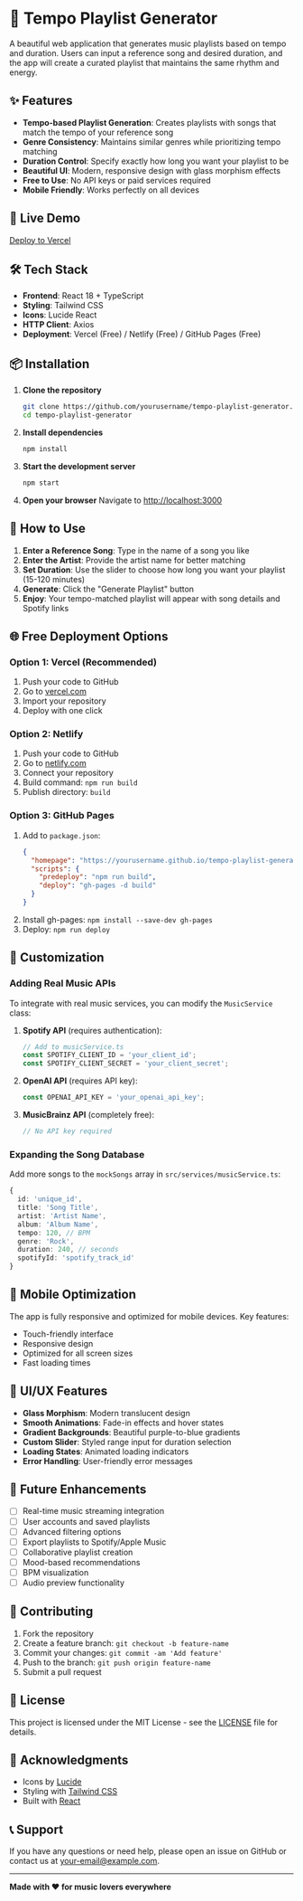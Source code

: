 # 🎵 Tempo Playlist Generator

A beautiful web application that generates music playlists based on tempo and duration. Users can input a reference song and desired duration, and the app will create a curated playlist that maintains the same rhythm and energy.

## ✨ Features

- **Tempo-based Playlist Generation**: Creates playlists with songs that match the tempo of your reference song
- **Genre Consistency**: Maintains similar genres while prioritizing tempo matching
- **Duration Control**: Specify exactly how long you want your playlist to be
- **Beautiful UI**: Modern, responsive design with glass morphism effects
- **Free to Use**: No API keys or paid services required
- **Mobile Friendly**: Works perfectly on all devices

## 🚀 Live Demo

[Deploy to Vercel](https://vercel.com/new/clone?repository-url=https://github.com/yourusername/tempo-playlist-generator)

## 🛠️ Tech Stack

- **Frontend**: React 18 + TypeScript
- **Styling**: Tailwind CSS
- **Icons**: Lucide React
- **HTTP Client**: Axios
- **Deployment**: Vercel (Free) / Netlify (Free) / GitHub Pages (Free)

## 📦 Installation

1. **Clone the repository**
   ```bash
   git clone https://github.com/yourusername/tempo-playlist-generator.git
   cd tempo-playlist-generator
   ```

2. **Install dependencies**
   ```bash
   npm install
   ```

3. **Start the development server**
   ```bash
   npm start
   ```

4. **Open your browser**
   Navigate to [http://localhost:3000](http://localhost:3000)

## 🎯 How to Use

1. **Enter a Reference Song**: Type in the name of a song you like
2. **Enter the Artist**: Provide the artist name for better matching
3. **Set Duration**: Use the slider to choose how long you want your playlist (15-120 minutes)
4. **Generate**: Click the "Generate Playlist" button
5. **Enjoy**: Your tempo-matched playlist will appear with song details and Spotify links

## 🌐 Free Deployment Options

### Option 1: Vercel (Recommended)
1. Push your code to GitHub
2. Go to [vercel.com](https://vercel.com)
3. Import your repository
4. Deploy with one click

### Option 2: Netlify
1. Push your code to GitHub
2. Go to [netlify.com](https://netlify.com)
3. Connect your repository
4. Build command: `npm run build`
5. Publish directory: `build`

### Option 3: GitHub Pages
1. Add to `package.json`:
   ```json
   {
     "homepage": "https://yourusername.github.io/tempo-playlist-generator",
     "scripts": {
       "predeploy": "npm run build",
       "deploy": "gh-pages -d build"
     }
   }
   ```
2. Install gh-pages: `npm install --save-dev gh-pages`
3. Deploy: `npm run deploy`

## 🔧 Customization

### Adding Real Music APIs

To integrate with real music services, you can modify the `MusicService` class:

1. **Spotify API** (requires authentication):
   ```typescript
   // Add to musicService.ts
   const SPOTIFY_CLIENT_ID = 'your_client_id';
   const SPOTIFY_CLIENT_SECRET = 'your_client_secret';
   ```

2. **OpenAI API** (requires API key):
   ```typescript
   const OPENAI_API_KEY = 'your_openai_api_key';
   ```

3. **MusicBrainz API** (completely free):
   ```typescript
   // No API key required
   ```

### Expanding the Song Database

Add more songs to the `mockSongs` array in `src/services/musicService.ts`:

```typescript
{
  id: 'unique_id',
  title: 'Song Title',
  artist: 'Artist Name',
  album: 'Album Name',
  tempo: 120, // BPM
  genre: 'Rock',
  duration: 240, // seconds
  spotifyId: 'spotify_track_id'
}
```

## 📱 Mobile Optimization

The app is fully responsive and optimized for mobile devices. Key features:

- Touch-friendly interface
- Responsive design
- Optimized for all screen sizes
- Fast loading times

## 🎨 UI/UX Features

- **Glass Morphism**: Modern translucent design
- **Smooth Animations**: Fade-in effects and hover states
- **Gradient Backgrounds**: Beautiful purple-to-blue gradients
- **Custom Slider**: Styled range input for duration selection
- **Loading States**: Animated loading indicators
- **Error Handling**: User-friendly error messages

## 🔮 Future Enhancements

- [ ] Real-time music streaming integration
- [ ] User accounts and saved playlists
- [ ] Advanced filtering options
- [ ] Export playlists to Spotify/Apple Music
- [ ] Collaborative playlist creation
- [ ] Mood-based recommendations
- [ ] BPM visualization
- [ ] Audio preview functionality

## 🤝 Contributing

1. Fork the repository
2. Create a feature branch: `git checkout -b feature-name`
3. Commit your changes: `git commit -am 'Add feature'`
4. Push to the branch: `git push origin feature-name`
5. Submit a pull request

## 📄 License

This project is licensed under the MIT License - see the [LICENSE](LICENSE) file for details.

## 🙏 Acknowledgments

- Icons by [Lucide](https://lucide.dev/)
- Styling with [Tailwind CSS](https://tailwindcss.com/)
- Built with [React](https://reactjs.org/)

## 📞 Support

If you have any questions or need help, please open an issue on GitHub or contact us at [your-email@example.com](mailto:your-email@example.com).

---

**Made with ❤️ for music lovers everywhere**
